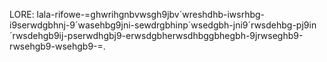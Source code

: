 LORE: lala-rifowe-=ghwrihgnbvwsgh9jbv´wreshdhb-iwsrhbg-i9serwdgbhnj-9´wasehbg9jni-sewdrgbhinp´wsedgbh-jni9´rwsdehbg-pj9in´rwsdehgb9ij-pserwdhgbj9-erwsdgbherwsdhbggbhegbh-9jrwseghb9-rwsehgb9-wsehgb9-=.